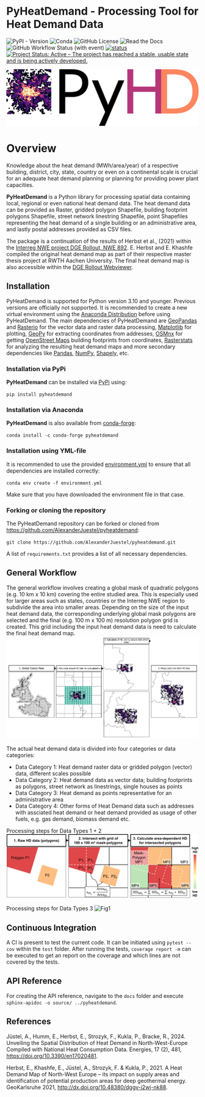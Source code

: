 # PyHeatDemand - Processing Tool for Heat Demand Data

![PyPI - Version](https://img.shields.io/pypi/v/pyheatdemand)
![Conda](https://img.shields.io/conda/v/conda-forge/pyheatdemand)
![GitHub License](https://img.shields.io/github/license/AlexanderJuestel/pyheatdemand)
![Read the Docs](https://img.shields.io/readthedocs/pyhd)
![GitHub Workflow Status (with event)](https://img.shields.io/github/actions/workflow/status/AlexanderJuestel/pyheatdemand/workflow.yml)
[![status](https://joss.theoj.org/papers/05971e44bad3a2bc8f0bdbebc4013515/status.svg)](https://joss.theoj.org/papers/05971e44bad3a2bc8f0bdbebc4013515)
[![Project Status: Active – The project has reached a stable, usable state and is being actively developed.](https://www.repostatus.org/badges/latest/active.svg)](https://www.repostatus.org/#active)



![Fig1](docs/images/PyHD_Logo_long.png)

<a name="overview"></a>
# Overview 
Knowledge about the heat demand (MWh/area/year) of a respective building, district, city, state, country or even on a 
continental scale is crucial for an adequate heat demand planning or planning for providing power plant capacities.

**PyHeatDemand** is a Python library for processing spatial data containing local, regional or even national heat demand 
data. The heat demand data can be provided as Raster, gridded polygon Shapefile, building footprint polygons Shapefile, 
street network linestring Shapefile, point Shapefiles representing the heat demand of a single building or an 
administrative area, and lastly postal addresses provided as CSV files.  

The package is a continuation of the results of Herbst et al., (2021) within the 
[Interreg NWE project DGE Rollout, NWE 892](http://www.nweurope.eu/DGE-Rollout). E. Herbst and E. Khashfe compiled the 
original heat demand map as part of their respective master thesis project at RWTH Aachen University. The final heat 
demand map is also accessible within the [DGE Rollout Webviewer](https://data.geus.dk/egdi/?mapname=dgerolloutwebtool#baslay=baseMapGEUS&extent=39620,-1581250,8465360,8046630&layers=dge_heat_final).


<a name="installation"></a>
## Installation  

PyHeatDemand is supported for Python version 3.10 and younger. Previous versions are officially not supported.
It is recommended to create a new virtual environment using the [Anaconda Distribution](https://www.anaconda.com/download) before using PyHeatDemand.
The main dependencies of PyHeatDemand are [GeoPandas](https://geopandas.org/en/stable/>) and [Rasterio](https://rasterio.readthedocs.io/en/stable/) for the vector data and raster data processing, [Matplotlib](https://matplotlib.org/) for plotting,
[GeoPy](https://geopy.readthedocs.io/en/stable/) for extracting coordinates from addresses, [OSMnx](https://osmnx.readthedocs.io/en/stable/) for getting [OpenStreet Maps](https://www.openstreetmap.org/#map=6/51.330/10.453) building footprints from coordinates,
[Rasterstats](https://pythonhosted.org/rasterstats/) for analyzing the resulting heat demand maps and more secondary dependencies like [Pandas](https://pandas.pydata.org/), [NumPy](https://numpy.org/), [Shapely](https://shapely.readthedocs.io/en/stable/manual.html), etc.


### Installation via PyPi 

**PyHeatDemand** can be installed via [PyPi](https://pypi.org/) using:

`pip install pyheatdemand`

### Installation via Anaconda 

**PyHeatDemand** is also available from [conda-forge](https://conda-forge.org/):

`conda install -c conda-forge pyheatdemand`

### Installation using YML-file

It is recommended to use the provided [environment.yml](https://github.com/AlexanderJuestel/pyheatdemand/blob/main/environment.yml) to ensure that all dependencies are installed correctly:

`conda env create -f environment.yml` 

Make sure that you have downloaded the environment file in that case.

### Forking or cloning the repository

The PyHeatDemand repository can be forked or cloned from https://github.com/AlexanderJuestel/pyheatdemand:

`git clone https://github.com/AlexanderJuestel/pyheatdemand.git`

A list of `requirements.txt` provides a list of all necessary dependencies.


<a name="workflow"></a>
## General Workflow

The general workflow involves creating a global mask of quadratic polygons (e.g. 10 km x 10 km) covering the entire 
studied area. This is especially used for larger areas such as states, countries or the Interreg NWE region to subdivide 
the area into smaller areas. Depending on the size of the input heat demand data, the corresponding underlying global 
mask polygons are selected and the final (e.g. 100 m x 100 m) resolution polygon grid is created. This grid including 
the input heat demand data is need to calculate the final heat demand map. 
![Fig1](docs/images/fig1.png)

The actual heat demand data is divided into four categories or data categories:
* Data Category 1: Heat demand raster data or gridded polygon (vector) data, different scales possible
* Data Category 2: Heat demand data as vector data; building footprints as polygons, street network as linestrings, 
single houses as points
* Data Category 3: Heat demand as points representative for an administrative area
* Data Category 4: Other forms of Heat Demand data such as addresses with assciated heat demand or heat demand provided
as usage of other fuels, e.g. gas demand, biomass demand etc.

Processing steps for Data Types 1 + 2
![Fig1](docs/images/fig2.png)

Processing steps for Data Types 3
![Fig1](docs/images/fig3.png)

## Continuous Integration
A CI is present to test the current code. It can be initiated using `pytest --cov` within the `test` folder. After 
running the tests, `coverage report -m` can be executed to get an report on the coverage and which lines are not covered
by the tests.

## API Reference
For creating the API reference, navigate to the `docs` folder and execute `sphinx-apidoc -o source/ ../pyheatdemand`.

<a name="ref"></a>
## References

Jüstel, A., Humm, E., Herbst, E., Strozyk, F., Kukla, P., Bracke, R., 2024. Unveiling the Spatial Distribution of Heat 
Demand in North-West-Europe Compiled with National Heat Consumption Data. Energies, 17 (2), 481, 
https://doi.org/10.3390/en17020481. 

Herbst, E., Khashfe, E., Jüstel, A., Strozyk, F. & Kukla, P., 2021. A Heat Demand Map of North-West Europe – its impact 
on supply areas and identification of potential production areas for deep geothermal energy. GeoKarlsruhe 2021, 
http://dx.doi.org/10.48380/dggv-j2wj-nk88. 
